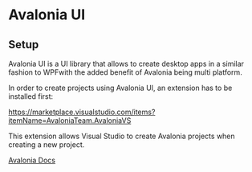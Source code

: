 # Avalonia UI

## Setup

Avalonia UI is a UI library that allows to create desktop apps in a similar fashion to WPFwith the added benefit of Avalonia being multi platform.

In order to create projects using Avalonia UI, an extension has to be installed first:

https://marketplace.visualstudio.com/items?itemName=AvaloniaTeam.AvaloniaVS

This extension allows Visual Studio to create Avalonia projects when creating a new project.

[Avalonia Docs](https://docs.avaloniaui.net/docs/welcome)